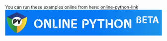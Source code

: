 You can run these examples online from here: [online-python-link]  
[![online-python][online-python-image]][online-python-link]

[online-python-link]: https://www.online-python.com/ZG1o2TcHBD
[online-python-image]: ./images/online-python.png
